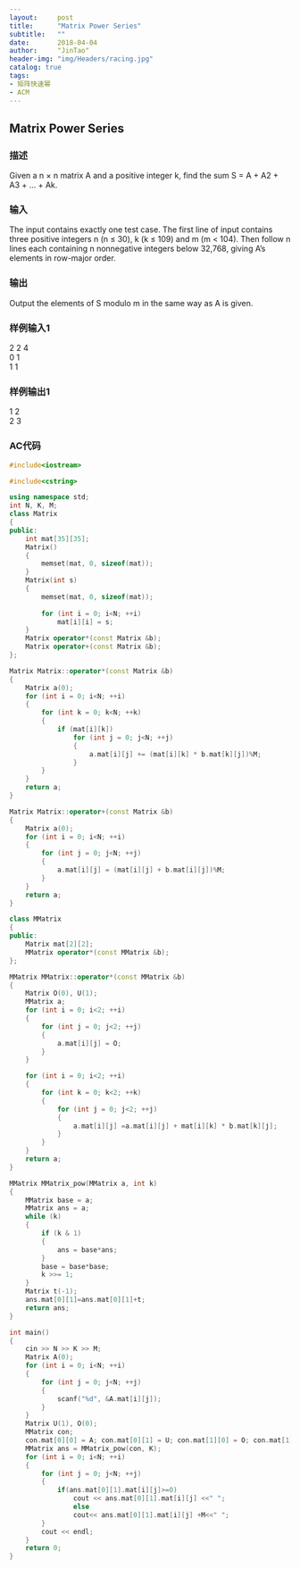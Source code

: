 ```yaml
---
layout:     post
title:      "Matrix Power Series"
subtitle:   ""
date:       2018-04-04
author:     "JinTao"
header-img: "img/Headers/racing.jpg"
catalog: true
tags:
- 矩阵快速幂
- ACM
---
```


## Matrix Power Series

### 描述
Given a n × n matrix A and a positive integer k, find the sum S = A + A2 + A3 + … + Ak.
### 输入
The input contains exactly one test case. The first line of input contains three positive integers n (n ≤ 30), k (k ≤ 109) and m (m < 104). Then follow n lines each containing n nonnegative integers below 32,768, giving A’s elements in row-major order.
### 输出
Output the elements of S modulo m in the same way as A is given.
### 样例输入1 
2 2 4<br>
0 1<br>
1 1
### 样例输出1 
1 2<br>
2 3


### AC代码
``` cpp
#include<iostream>

#include<cstring>

using namespace std;
int N, K, M;
class Matrix
{
public:
	int mat[35][35];
	Matrix()
	{
		memset(mat, 0, sizeof(mat));
	}
	Matrix(int s)
	{
		memset(mat, 0, sizeof(mat));
		
		for (int i = 0; i<N; ++i)
			mat[i][i] = s;
	}
	Matrix operator*(const Matrix &b);
	Matrix operator+(const Matrix &b);
};

Matrix Matrix::operator*(const Matrix &b)
{
	Matrix a(0);
	for (int i = 0; i<N; ++i)
	{
		for (int k = 0; k<N; ++k)
		{
			if (mat[i][k])
				for (int j = 0; j<N; ++j)
				{
					a.mat[i][j] += (mat[i][k] * b.mat[k][j])%M;
				}
		}
	}
	return a;
}

Matrix Matrix::operator+(const Matrix &b)
{
	Matrix a(0);
	for (int i = 0; i<N; ++i)
	{
		for (int j = 0; j<N; ++j)
		{
			a.mat[i][j] = (mat[i][j] + b.mat[i][j])%M;
		}
	}
	return a;
}

class MMatrix
{
public:
	Matrix mat[2][2];
	MMatrix operator*(const MMatrix &b);
};

MMatrix MMatrix::operator*(const MMatrix &b)
{
	Matrix O(0), U(1);
	MMatrix a;
	for (int i = 0; i<2; ++i)
	{
		for (int j = 0; j<2; ++j)
		{
			a.mat[i][j] = O;
		}
	}

	for (int i = 0; i<2; ++i)
	{
		for (int k = 0; k<2; ++k)
		{
			for (int j = 0; j<2; ++j)
			{
				a.mat[i][j] =a.mat[i][j] + mat[i][k] * b.mat[k][j];
			}
		}
	}
	return a;
}

MMatrix MMatrix_pow(MMatrix a, int k)
{
	MMatrix base = a;
	MMatrix ans = a;
	while (k)
	{
		if (k & 1)
		{
			ans = base*ans;
		}
		base = base*base;
		k >>= 1;
	}
	Matrix t(-1);
	ans.mat[0][1]=ans.mat[0][1]+t;
	return ans;
}

int main()
{
	cin >> N >> K >> M;
	Matrix A(0);
	for (int i = 0; i<N; ++i)
	{
		for (int j = 0; j<N; ++j)
		{
			scanf("%d", &A.mat[i][j]);
		}
	}
	Matrix U(1), O(0);
	MMatrix con;
	con.mat[0][0] = A; con.mat[0][1] = U; con.mat[1][0] = O; con.mat[1][1] = U;
	MMatrix ans = MMatrix_pow(con, K);
	for (int i = 0; i<N; ++i)
	{
		for (int j = 0; j<N; ++j)
		{
			if(ans.mat[0][1].mat[i][j]>=0)
				cout << ans.mat[0][1].mat[i][j] <<" ";
				else
				cout<< ans.mat[0][1].mat[i][j] +M<<" ";
		}
		cout << endl;
	}
	return 0;
}
```

